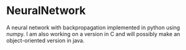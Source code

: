 # NeuralNetwork
A neural network with backpropagation implemented in python using numpy. I am also working on a version in C and will possibly make an object-oriented version in java.
